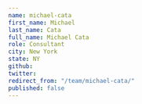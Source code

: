 ```yaml
---
name: michael-cata
first_name: Michael
last_name: Cata
full_name: Michael Cata
role: Consultant
city: New York
state: NY
github: 
twitter: 
redirect_from: "/team/michael-cata/"
published: false
---
```


